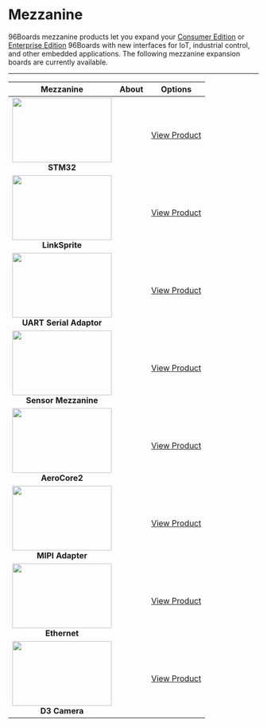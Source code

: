 # Mezzanine

96Boards mezzanine products let you expand your [Consumer Edition](http://www.96boards.org/products/ce/) or [Enterprise Edition](http://www.96boards.org/products/ee/) 96Boards with new interfaces for IoT, industrial control, and other
embedded applications. The following mezzanine expansion boards are currently available.

***

| Mezzanine                               | About                                                   | Options                                 | 
|:---------------------------------------:|:-------------------------------------------------------:|:---------------------------------------:|
| <img src="https://github.com/96boards/website/blob/master/96boards.org/Products/Mezzanine/STM32/Images/STM32_Front.png?raw=true" data-canonical-src="https://github.com/96boards/website/blob/master/96boards.org/Products/Mezzanine/STM32/Images/STM32_Front.png?raw=true" width="200" height="130" /><br> **STM32**                |   | [View Product](STM32/README.md)<br> |
| <img src="https://github.com/96boards/website/blob/master/96boards.org/Products/Mezzanine/LinkSprite/Images/LinkSprite_Front.jpg?raw=true" data-canonical-src="https://github.com/96boards/website/blob/master/96boards.org/Products/Mezzanine/LinkSprite/Images/LinkSprite_Front.jpg?raw=true" width="200" height="130" /><br> **LinkSprite**           |   | [View Product](LinkSprite/README.md)<br> |
| <img src="https://github.com/96boards/website/blob/master/96boards.org/Products/Mezzanine/UARTSerial/Images/96boards_uarts_Front.png?raw=true" data-canonical-src="https://github.com/96boards/website/blob/master/96boards.org/Products/Mezzanine/UARTSerial/Images/96boards_uarts_Front.png?raw=true" width="200" height="130" /><br> **UART Serial Adaptor**  |   | [View Product](UARTSerial/README.md)<br>|
| <img src="https://github.com/96boards/website/blob/master/96boards.org/Products/Mezzanine/SensorsMezz/Images/96Boards_Sensors_Front.png?raw=true" data-canonical-src="https://github.com/96boards/website/blob/master/96boards.org/Products/Mezzanine/SensorsMezz/Images/96Boards_Sensors_Front.png?raw=true" width="200" height="130" /><br> **Sensor Mezzanine**     |   | [View Product](SensorsMezz/README.md)<br>|
| <img src="https://github.com/96boards/website/blob/master/96boards.org/Products/Mezzanine/AeroCore2/Images/AeroCore2-Mezzanine-front.jpg?raw=true" data-canonical-src="https://github.com/96boards/website/blob/master/96boards.org/Products/Mezzanine/AeroCore2/Images/AeroCore2-Mezzanine-front.jpg?raw=true" width="200" height="130" /><br> **AeroCore2**            |   | [View Product](AeroCore2/README.md)<br>|
| <img src="https://github.com/96boards/website/blob/master/96boards.org/Products/Mezzanine/MIPIAdapter/Images/MIPI_Front.jpg?raw=true" data-canonical-src="https://github.com/96boards/website/blob/master/96boards.org/Products/Mezzanine/MIPIAdapter/Images/MIPI_Front.jpg?raw=true" width="200" height="130" /><br> **MIPI Adapter**         |   | [View Product](MIPIAdapter/README.md)<br>|
| <img src="https://github.com/96boards/website/blob/master/96boards.org/Products/Mezzanine/EthernetCard/Images/Ethernet_Front.jpg?raw=true" data-canonical-src="https://github.com/96boards/website/blob/master/96boards.org/Products/Mezzanine/EthernetCard/Images/Ethernet_Front.jpg?raw=true" width="200" height="130" /><br> **Ethernet**             |   | [View Product](EthernetCard/README.md)<br>|
| <img src="https://github.com/96boards/website/blob/master/96boards.org/Products/Mezzanine/D3Camera/Images/Camera%20Mezzanine%20Board%20OV5640_front.jpg?raw=true" data-canonical-src="https://github.com/96boards/website/blob/master/96boards.org/Products/Mezzanine/D3Camera/Images/Camera%20Mezzanine%20Board%20OV5640_front.jpg?raw=true" width="200" height="130" /><br> **D3 Camera**            |   | [View Product](D3Camera/README.md)<br>|
